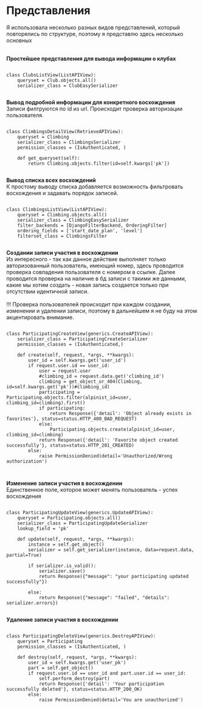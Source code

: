 # Представления
Я использовала несколько разных видов представлений, который повторялись 
по структуре, поэтому я представлю здесь несколько основных </br></br>

**Простейшее представления для вывода информации о клубах**
```

class ClubsListView(ListAPIView):
    queryset = Club.objects.all()
    serializer_class = ClubEasySerializer
        
```

**Вывод подробной информации для конкретного восхождения**
</br> Записи филтруются по id из url. Происходит проверка авторизации пользователя.
```

class ClimbingsDetailView(RetrieveAPIView):
    queryset = Climbing
    serializer_class = ClimbingsSerializer
    permission_classes = (IsAuthenticated, )

    def get_queryset(self):
        return Climbing.objects.filter(id=self.kwargs['pk'])
        
```

**Вывод списка всех восхождений**
</br> К простому выводу списка добавляется возможность фильтровать восхождения и задавать порядок записей.
```

class ClimbingsListView(ListAPIView):
    queryset = Climbing.objects.all()
    serializer_class = ClimbingEasySerializer
    filter_backends = [DjangoFilterBackend, OrderingFilter]
    ordering_fields = ['start_date_plan', 'level']
    filterset_class = ClimbingsFilter
            
```

**Создании записи участия в восхождении**
</br> Из интересного - так как данное действие выполняет только авторизованный пользователь, имеющий номер, 
здесь проводится проверка совпадения пользователя с номером в ссылке. 
Далее проводится проверка на наличие в бд записи с такими же данными, какие мы хотим создать - новая запись создается только при отсутствии идентичной записи. 
</br> </br>!!! Проверка пользователей происходит при каждом создании, изменении и удалении записи, поэтому в дальнейшем я не буду на этом акцентировать внимание.
</br>
```

class ParticipatingCreateView(generics.CreateAPIView):
    serializer_class = ParticipatingCreateSerializer
    permission_classes = (IsAuthenticated,)

    def create(self, request, *args, **kwargs):
        user_id = self.kwargs.get('user_id')
        if request.user.id == user_id:
            user = request.user
            #climbing_id = request.data.get('climbing_id')
            climbing = get_object_or_404(Climbing, id=self.kwargs.get('pk'))#climbing_id)
            participating = Participating.objects.filter(alpinist_id=user, climbing_id=climbing).first()
            if participating:
                return Response({'detail': 'Object already exists in favorites'}, status=status.HTTP_400_BAD_REQUEST)
            else:
                Participating.objects.create(alpinist_id=user, climbing_id=climbing)
            return Response({'detail': 'Favorite object created successfully'}, status=status.HTTP_201_CREATED)
        else:
            raise PermissionDenied(detail='Unauthorized/Wrong authorization')

            
```

**Изменение записи участия в восхождении**
</br> Единственное поле, которое может менять пользователь - успех восхождения
</br>
```

class ParticipatingUpdateView(generics.UpdateAPIView):
    queryset = Participating.objects.all()
    serializer_class = ParticipatingUpdateSerializer
    lookup_field = 'pk'

    def update(self, request, *args, **kwargs):
        instance = self.get_object()
        serializer = self.get_serializer(instance, data=request.data, partial=True)

        if serializer.is_valid():
            serializer.save()
            return Response({"message": "your participating updated successfully"})

        else:
            return Response({"message": "failed", "details": serializer.errors})
           
```

**Удаление записи участия в восхождении**

```

class ParticipatingDeleteView(generics.DestroyAPIView):
    queryset = Participating
    permission_classes = (IsAuthenticated, )

    def destroy(self, request, *args, **kwargs):
        user_id = self.kwargs.get('user_pk')
        part = self.get_object()
        if request.user.id == user_id and part.user.id == user_id:
            self.perform_destroy(part)
            return Response({'detail': 'Your participation successfully deleted'}, status=status.HTTP_200_OK)
        else:
            raise PermissionDenied(detail='You are unauthorized')
           
```
